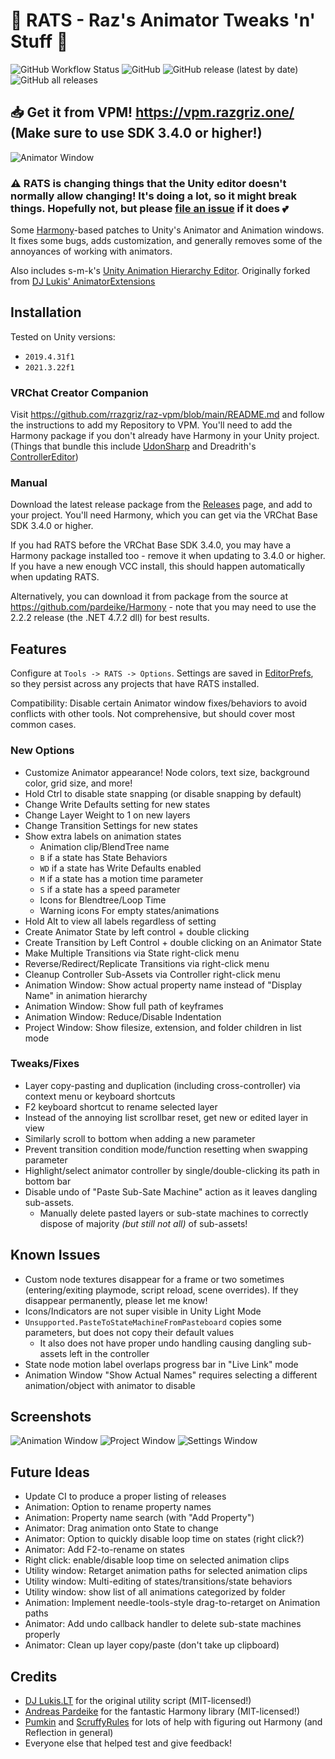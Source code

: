 # 🐀 RATS - Raz's Animator Tweaks 'n' Stuff 🧀

<div align=left>
  <img alt="GitHub Workflow Status" src="https://img.shields.io/github/actions/workflow/status/rrazgriz/rats/release.yml?style=for-the-badge">
  <img alt="GitHub" src="https://img.shields.io/github/license/rrazgriz/rats?color=blue&style=for-the-badge">
  <img alt="GitHub release (latest by date)" src="https://img.shields.io/github/v/release/rrazgriz/rats?logo=unity&style=for-the-badge">
  <img alt="GitHub all releases" src="https://img.shields.io/github/downloads/rrazgriz/rats/total?color=blue&style=for-the-badge">
</div>

## 📥 Get it from VPM! https://vpm.razgriz.one/ (Make sure to use SDK 3.4.0 or higher!)

![Animator Window](.github/img/RATS-Animator.png)

### ⚠ RATS is changing things that the Unity editor doesn't normally allow changing! It's doing a lot, so it might break things. Hopefully not, but please [file an issue](https://github.com/rrazgriz/RATS/issues) if it does 💕

Some [Harmony](https://github.com/pardeike/Harmony)-based patches to Unity's Animator and Animation windows. It fixes some bugs, adds customization, and generally removes some of the annoyances of working with animators.

Also includes s-m-k's [Unity Animation Hierarchy Editor](https://github.com/s-m-k/Unity-Animation-Hierarchy-Editor). Originally forked from [DJ Lukis' AnimatorExtensions](https://github.com/lukis101/VRCUnityStuffs/tree/master/Scripts/Editor)

## Installation

Tested on Unity versions:
- `2019.4.31f1`
- `2021.3.22f1`

### VRChat Creator Companion

Visit https://github.com/rrazgriz/raz-vpm/blob/main/README.md and follow the instructions to add my Repository to VPM. You'll need to add the Harmony package if you don't already have Harmony in your Unity project. (Things that bundle this include [UdonSharp](https://github.com/vrchat-community/UdonSharp) and Dreadrith's [ControllerEditor](https://dreadrith.gumroad.com/l/CEditor))

### Manual

Download the latest release package from the [Releases](https://github.com/rrazgriz/RATS/releases/) page, and add to your project. You'll need Harmony, which you can get via the VRChat Base SDK 3.4.0 or higher.

If you had RATS before the VRChat Base SDK 3.4.0, you may have a Harmony package installed too - remove it when updating to 3.4.0 or higher. If you have a new enough VCC install, this should happen automatically when updating RATS.

Alternatively, you can download it from package from the source at https://github.com/pardeike/Harmony - note that you may need to use the 2.2.2 release (the .NET 4.7.2 dll) for best results.

## Features

Configure at `Tools -> RATS -> Options`. Settings are saved in [EditorPrefs](https://docs.unity3d.com/ScriptReference/EditorPrefs.html), so they persist across any projects that have RATS installed.

Compatibility: Disable certain Animator window fixes/behaviors to avoid conflicts with other tools. Not comprehensive, but should cover most common cases.

### New Options

- Customize Animator appearance! Node colors, text size, background color, grid size, and more!
- Hold Ctrl to disable state snapping (or disable snapping by default)
- Change Write Defaults setting for new states
- Change Layer Weight to 1 on new layers
- Change Transition Settings for new states
- Show extra labels on animation states
  - Animation clip/BlendTree name
  - `B` if a state has State Behaviors
  - `WD` if a state has Write Defaults enabled
  - `M` if a state has a motion time parameter
  - `S` if a state has a speed parameter
  - Icons for Blendtree/Loop Time
  - Warning icons For empty states/animations
- Hold Alt to view all labels regardless of setting
- Create Animator State by left control + double clicking
- Create Transition by Left Control + double clicking on an Animator State
- Make Multiple Transitions via State right-click menu
- Reverse/Redirect/Replicate Transitions via right-click menu
- Cleanup Controller Sub-Assets via Controller right-click menu
- Animation Window: Show actual property name instead of "Display Name" in animation hierarchy
- Animation Window: Show full path of keyframes
- Animation Window: Reduce/Disable Indentation
- Project Window: Show filesize, extension, and folder children in list mode

### Tweaks/Fixes

- Layer copy-pasting and duplication (including cross-controller) via context menu or keyboard shortcuts
- F2 keyboard shortcut to rename selected layer
- Instead of the annoying list scrollbar reset, get new or edited layer in view
- Similarly scroll to bottom when adding a new parameter
- Prevent transition condition mode/function resetting when swapping parameter
- Highlight/select animator controller by single/double-clicking its path in bottom bar
- Disable undo of "Paste Sub-Sate Machine" action as it leaves dangling sub-assets.  
  - Manually delete pasted layers or sub-state machines to correctly dispose of majority _(but still not all)_ of sub-assets!

## Known Issues

- Custom node textures disappear for a frame or two sometimes (entering/exiting playmode, script reload, scene overrides). If they disappear permanently, please let me know!
- Icons/Indicators are not super visible in Unity Light Mode
- `Unsupported.PasteToStateMachineFromPasteboard` copies some parameters, but does not copy their default values
  - It also does not have proper undo handling causing dangling sub-assets left in the controller
- State node motion label overlaps progress bar in "Live Link" mode
- Animation Window "Show Actual Names" requires selecting a different animation/object with animator to disable

## Screenshots

![Animation Window](.github/img/RATS-Animation.png)
![Project Window](.github/img/RATS-Project.png)
![Settings Window](.github/img/RATS-Settings.png)

## Future Ideas

- Update CI to produce a proper listing of releases
- Animation: Option to rename property names
- Animation: Property name search (with "Add Property")
- Animator: Drag animation onto State to change
- Animator: Option to quickly disable loop time on states (right click?)
- Animator: Add F2-to-rename on states
- Right click: enable/disable loop time on selected animation clips
- Utility window: Retarget animation paths for selected animation clips
- Utility window: Multi-editing of states/transitions/state behaviors
- Utility window: show list of all animations categorized by folder
- Animation: Implement needle-tools-style drag-to-retarget on Animation paths
- Animator: Add undo callback handler to delete sub-state machines properly
- Animator: Clean up layer copy/paste (don't take up clipboard)

## Credits

- [DJ Lukis.LT](https://github.com/lukis101/) for the original utility script (MIT-licensed!)
- [Andreas Pardeike](https://github.com/pardeike/Harmony) for the fantastic Harmony library (MIT-licensed!)
- [Pumkin](https://github.com/rurre/) and [ScruffyRules](https://github.com/ScruffyRules) for lots of help with figuring out Harmony (and Reflection in general)
- Everyone else that helped test and give feedback!

